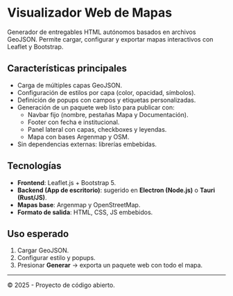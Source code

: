 # Visualizador Web de Mapas

Generador de entregables HTML autónomos basados en archivos GeoJSON. Permite cargar, configurar y exportar mapas interactivos con Leaflet y Bootstrap.

## Características principales

- Carga de múltiples capas GeoJSON.
- Configuración de estilos por capa (color, opacidad, símbolos).
- Definición de popups con campos y etiquetas personalizadas.
- Generación de un paquete web listo para publicar con:
  - Navbar fijo (nombre, pestañas Mapa y Documentación).
  - Footer con fecha e institucional.
  - Panel lateral con capas, checkboxes y leyendas.
  - Mapa con bases Argenmap y OSM.
- Sin dependencias externas: librerías embebidas.

## Tecnologías

- **Frontend**: Leaflet.js + Bootstrap 5.
- **Backend (App de escritorio)**: sugerido en **Electron (Node.js)** o **Tauri (Rust/JS)**.
- **Mapas base**: Argenmap y OpenStreetMap.
- **Formato de salida**: HTML, CSS, JS embebidos.

## Uso esperado

1. Cargar GeoJSON.
2. Configurar estilo y popups.
3. Presionar **Generar** → exporta un paquete web con todo el mapa.

---

© 2025 - Proyecto de código abierto.
